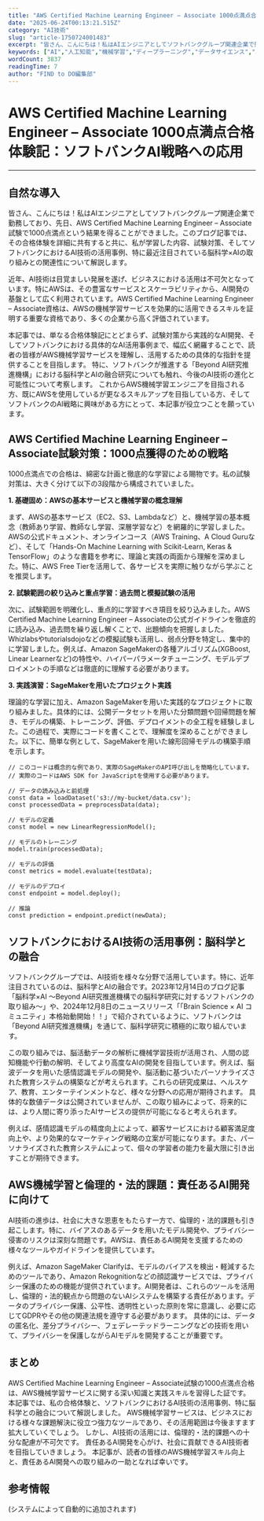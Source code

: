 ```yaml
---
title: "AWS Certified Machine Learning Engineer – Associate 1000点満点合格体験記：ソフトバンクAI戦略への応用"
date: "2025-06-24T00:13:21.515Z"
category: "AI技術"
slug: "article-1750724001483"
excerpt: "皆さん、こんにちは！私はAIエンジニアとしてソフトバンクグループ関連企業で勤務しており、先日、AWS Certified Machine Learning Engineer – Associate試験で1000点満点という結果を得ることができました。このブログ記事では、その合格体験を詳細に共有すると..."
keywords: ["AI","人工知能","機械学習","ディープラーニング","データサイエンス","AWS","Certified","Machine","Learning","Engineer"]
wordCount: 3837
readingTime: 7
author: "FIND to DO編集部"
---
```


# AWS Certified Machine Learning Engineer – Associate 1000点満点合格体験記：ソフトバンクAI戦略への応用

---

## 自然な導入

皆さん、こんにちは！私はAIエンジニアとしてソフトバンクグループ関連企業で勤務しており、先日、AWS Certified Machine Learning Engineer – Associate試験で1000点満点という結果を得ることができました。このブログ記事では、その合格体験を詳細に共有すると共に、私が学習した内容、試験対策、そしてソフトバンクにおけるAI技術の活用事例、特に最近注目されている脳科学×AIの取り組みとの関連性について解説します。  

近年、AI技術は目覚ましい発展を遂げ、ビジネスにおける活用は不可欠となっています。特にAWSは、その豊富なサービスとスケーラビリティから、AI開発の基盤として広く利用されています。AWS Certified Machine Learning Engineer – Associate資格は、AWSの機械学習サービスを効果的に活用できるスキルを証明する重要な資格であり、多くの企業から高く評価されています。

本記事では、単なる合格体験記にとどまらず、試験対策から実践的なAI開発、そしてソフトバンクにおける具体的なAI活用事例まで、幅広く網羅することで、読者の皆様がAWS機械学習サービスを理解し、活用するための具体的な指針を提供することを目指します。  特に、ソフトバンクが推進する「Beyond AI研究推進機構」における脳科学とAIの融合研究についても触れ、今後のAI技術の進化と可能性について考察します。  これからAWS機械学習エンジニアを目指される方、既にAWSを使用しているが更なるスキルアップを目指している方、そしてソフトバンクのAI戦略に興味がある方にとって、本記事が役立つことを願っています。


## AWS Certified Machine Learning Engineer – Associate試験対策：1000点獲得のための戦略

1000点満点での合格は、綿密な計画と徹底的な学習による賜物です。私の試験対策は、大きく分けて以下の3段階から構成されていました。

**1. 基礎固め：AWSの基本サービスと機械学習の概念理解**

まず、AWSの基本サービス（EC2、S3、Lambdaなど）と、機械学習の基本概念（教師あり学習、教師なし学習、深層学習など）を網羅的に学習しました。AWSの公式ドキュメント、オンラインコース（AWS Training、A Cloud Guruなど）、そして「Hands-On Machine Learning with Scikit-Learn, Keras & TensorFlow」のような書籍を参考に、理論と実践の両面から理解を深めました。特に、AWS Free Tierを活用して、各サービスを実際に触りながら学ぶことを推奨します。

**2. 試験範囲の絞り込みと重点学習：過去問と模擬試験の活用**

次に、試験範囲を明確化し、重点的に学習すべき項目を絞り込みました。AWS Certified Machine Learning Engineer – Associateの公式ガイドラインを徹底的に読み込み、過去問を繰り返し解くことで、出題傾向を把握しました。Whizlabsやtutorialsdojoなどの模擬試験も活用し、弱点分野を特定し、集中的に学習しました。例えば、Amazon SageMakerの各種アルゴリズム(XGBoost, Linear Learnerなど)の特性や、ハイパーパラメータチューニング、モデルデプロイメントの手順などは徹底的に理解する必要があります。

**3. 実践演習：SageMakerを用いたプロジェクト実践**

理論的な学習に加え、Amazon SageMakerを用いた実践的なプロジェクトに取り組みました。具体的には、公開データセットを用いた分類問題や回帰問題を解き、モデルの構築、トレーニング、評価、デプロイメントの全工程を経験しました。この過程で、実際にコードを書くことで、理解度を深めることができました。以下に、簡単な例として、SageMakerを用いた線形回帰モデルの構築手順を示します。

```
// このコードは概念的な例であり、実際のSageMakerのAPI呼び出しを簡略化しています。
// 実際のコードはAWS SDK for JavaScriptを使用する必要があります。

// データの読み込みと前処理
const data = loadDataset('s3://my-bucket/data.csv');
const processedData = preprocessData(data);

// モデルの定義
const model = new LinearRegressionModel();

// モデルのトレーニング
model.train(processedData);

// モデルの評価
const metrics = model.evaluate(testData);

// モデルのデプロイ
const endpoint = model.deploy();

// 推論
const prediction = endpoint.predict(newData);
```


## ソフトバンクにおけるAI技術の活用事例：脳科学との融合

ソフトバンクグループでは、AI技術を様々な分野で活用しています。特に、近年注目されているのは、脳科学とAIの融合です。2023年12月14日のブログ記事「脳科学×AI ～Beyond AI研究推進機構での脳科学研究に対するソフトバンクの取り組み～」や、2024年12月8日のニュースリリース「「Brain Science × AI コミュニティ」本格始動開始！！」で紹介されているように、ソフトバンクは「Beyond AI研究推進機構」を通じて、脳科学研究に積極的に取り組んでいます。

この取り組みでは、脳活動データの解析に機械学習技術が活用され、人間の認知機能や行動の解明、そしてより高度なAIの開発を目指しています。例えば、脳波データを用いた感情認識モデルの開発や、脳活動に基づいたパーソナライズされた教育システムの構築などが考えられます。これらの研究成果は、ヘルスケア、教育、エンターテインメントなど、様々な分野への応用が期待されます。  具体的な数値データは公開されていませんが、この取り組みによって、将来的には、より人間に寄り添ったAIサービスの提供が可能になると考えられます。

例えば、感情認識モデルの精度向上によって、顧客サービスにおける顧客満足度向上や、より効果的なマーケティング戦略の立案が可能になります。また、パーソナライズされた教育システムによって、個々の学習者の能力を最大限に引き出すことが期待できます。


##  AWS機械学習と倫理的・法的課題：責任あるAI開発に向けて

AI技術の進歩は、社会に大きな恩恵をもたらす一方で、倫理的・法的課題も引き起こします。特に、バイアスのあるデータを用いたモデル開発や、プライバシー侵害のリスクは深刻な問題です。AWSは、責任あるAI開発を支援するための様々なツールやガイドラインを提供しています。

例えば、Amazon SageMaker Clarifyは、モデルのバイアスを検出・軽減するためのツールであり、Amazon Rekognitionなどの顔認識サービスでは、プライバシー保護のための機能が提供されています。AI開発者は、これらのツールを活用し、倫理的・法的観点から問題のないAIシステムを構築する責任があります。データのプライバシー保護、公平性、透明性といった原則を常に意識し、必要に応じてGDPRやその他の関連法規を遵守する必要があります。  具体的には、データの匿名化、差分プライバシー、フェデレーテッドラーニングなどの技術を用いて、プライバシーを保護しながらAIモデルを開発することが重要です。


## まとめ

AWS Certified Machine Learning Engineer – Associate試験の1000点満点合格は、AWS機械学習サービスに関する深い知識と実践スキルを習得した証です。本記事では、私の合格体験と、ソフトバンクにおけるAI技術の活用事例、特に脳科学との融合について解説しました。  AWS機械学習サービスは、ビジネスにおける様々な課題解決に役立つ強力なツールであり、その活用範囲は今後ますます拡大していくでしょう。  しかし、AI技術の活用には、倫理的・法的課題への十分な配慮が不可欠です。  責任あるAI開発を心がけ、社会に貢献できるAI技術者を目指していきましょう。  本記事が、読者の皆様のAWS機械学習スキル向上と、責任あるAI開発への取り組みの一助となれば幸いです。


## 参考情報

(システムによって自動的に追加されます)
